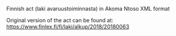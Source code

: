 Finnish act (laki avaruustoiminnasta) in Akoma Ntoso XML format

Original version of the act can be found at: https://www.finlex.fi/fi/laki/alkup/2018/20180063
